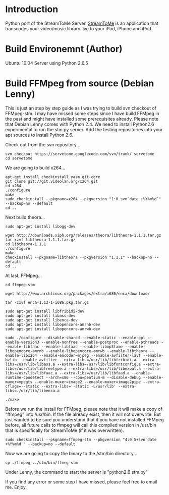 

# Introduction #

Python port of the StreamToMe Server. [StreamToMe](http://projectswithlove.com/streamtome) is an application that transcodes your video/music library live to your iPad, iPhone and iPod.


# Build Environemnt (Author) #
Ubuntu 10.04 Server using Python 2.6.5

# Build FFMpeg from source (Debian Lenny) #
This is just an step by step guide as I was trying to build svn checkout of FFMpeg-stm. I may have missed some steps since I have build FFMpeg in the past and might have installed some prerequisites already. Please note that Debian Lenny comes with Python 2.4. We need to install Python2.6 experimental to run the stm.py server. Add the testing repositories into your apt sources to install Python 2.6.



Check out from the svn repository...
```
svn checkout https://servetome.googlecode.com/svn/trunk/ servetome
cd servetome
```


We are going to build x264...
```
apt-get install checkinstall yasm git-core
git clone git://git.videolan.org/x264.git
cd x264
./configure
make
sudo checkinstall --pkgname=x264 --pkgversion "1:0.svn`date +%Y%m%d`" --backup=no --default
cd ..
```

Next build theora...
```
sudo apt-get install libogg-dev

wget http://downloads.xiph.org/releases/theora/libtheora-1.1.1.tar.gz
tar xzvf libtheora-1.1.1.tar.gz
cd libtheora-1.1.1
./configure
make
checkinstall --pkgname=libtheora --pkgversion "1.1.1" --backup=no --default
cd ..
```

At last, FFMpeg...
```
cd ffmpeg-stm

wget http://www.archlinux.org/packages/extra/i686/enca/download/

tar -zxvf enca-1.13-1-i686.pkg.tar.gz

sudo apt-get install libfribidi-dev
sudo apt-get install libass-dev
sudo apt-get install libenca-dev
sudo apt-get install libopencore-amrnb-dev
sudo apt-get install libopencore-amrwb-dev 

sudo ./configure --disable-shared --enable-static --enable-gpl --enable-version3 --enable-nonfree --enable-postproc --enable-pthreads --enable-libfaac --enable-libfaad --enable-libmp3lame --enable-libopencore-amrnb --enable-libopencore-amrwb --enable-libtheora --enable-libx264 --enable-encoder=mjpeg --enable-avfilter-lavf --enable-bzlib --enable-avfilter --extra-libs=/usr/lib/libfribidi.a --extra-libs=/usr/lib/libass.a --extra-libs=/usr/lib/libfontconfig.a --extra-libs=/usr/lib/libfreetype.a --extra-libs=/usr/lib/libexpat.a --extra-libs=/usr/lib/libfaac.a --extra-libs=/usr/lib/libfaad.a --enable-runtime-cpudetect --arch=x86 --cpu=pentium-m --disable-debug --enable-muxer=mpegts --enable-muxer=image2 --enable-muxer=image2pipe --extra-cflags=--static --extra-libs='-static -L/usr/lib' --extra-libs=./usr/lib/libenca.a

./make
```


Before we run the install for FFMpeg, please note that it will make a copy of "ffmpeg" into /usr/bin. If the file already exist, then it will not overwrite. But just wanted to be sure you understand that if you have not installed FFMpeg before, all future calls to ffmpeg will call this compiled version in /usr/bin that is specifically for StreamToMe (if it was overwritten).

```
sudo checkinstall --pkgname=ffmpeg-stm --pkgversion "4:0.5+svn`date +%Y%m%d`" --backup=no --default
```

Now we are going to copy the binary to the /stm/bin directory...
```
cp ./ffmpeg ../stm/bin/ffmeg-stm
```

Under Lenny, the command to start the server is "python2.6 stm.py"

If you find any error or some step I have missed, please feel free to email me. Enjoy.